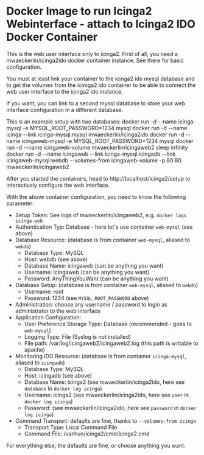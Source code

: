 # Docker Image to run Icinga2 Webinterface - attach to Icinga2 IDO Docker Container

This is the web user interface only to icinga2. First of all, you need a mwaeckerlin/icinga2ido docker container instance. See there for basic configuration.

You must at least link your container to the icinga2 ido mysql database and to get the volumes from the icimga2 ido container to be able to connect the web user interface to the icinga2 ido instance. 

If you want, you can link to a second mysql database to store your web interface configuration in a different database.

This is an example setup with two databases:
        docker run -d --name icinga-mysql -e MYSQL_ROOT_PASSWORD=1234 mysql
        docker run -d --name icinga --link icinga-mysql:mysql mwaeckerlin/icinga2ido
        docker run -d --name icingaweb-mysql -e MYSQL_ROOT_PASSWORD=1234 mysql
        docker run -d --name icingaweb-volume mwaeckerlin/icingaweb2 sleep infinity
        docker run -d --name icingaweb --link icinga-mysql:icingadb --link icingaweb-mysql:webdb --volumes-from icingaweb-volume -p 80:80 mwaeckerlin/icingaweb2

After you started the containers, head to http://localhost/icinga2/setup to interactively configure the web interface.

With the above container configuration, you need to know the following parameter:
  - Setup Token: See logs of mwaeckerlin/icingaweb2, e.g. `docker logs icinga-web`
  - Authentication Typ: Database - here let's use container `web-mysql` (see above)
  - Database Resource: (database is from container `web-mysql`, aliased to `webdb`)
     - Database Type: MySQL
     - Host: webdb (see above)
     - Database Name: icingaweb (can be anything you want)
     - Username: icingaweb (can be anything you want)
     - Password: AnyThingYouWant (can be anything you want)
  - Database Setup: (database is from container `web-mysql`, aliased to `webdb`)
     - Username: root
     - Password: 1234 (see `MYSQL_ROOT_PASSWORD` above)
  - Administration: choose any username / password to login as administrator to the web interface
  - Application Configuration:
     - User Preference Storage Type: Database (recommended - goes to `web-mysql`)
     - Logging Type: File (Syslog is not installed)
     - File path: /var/log/icingaweb2/icingaweb2.log (this path is writable to apache)
  - Monitoring IDO Resource: (database is from container `icinga-mysql`, aliased to `icingadb`)
     - Database Type: MySQL
     - Host: icingadb (see above)
     - Database Name: icinga2 (see mwaeckerlin/icinga2ido, here see `database` in `docker log icinga`)
     - Username: icinga2 (see mwaeckerlin/icinga2ido, here see `user` in `docker log icinga`)
     - Password: (see mwaeckerlin/icinga2ido, here see `password` in `docker log icinga`)
  - Command Transport: defaults are fine, thanks to `--volumes-from icinga`
     - Transport Type: Local Command File
     - Command File: /var/run/icinga2/cmd/icinga2.cmd

For everything else, the defaults are fine, or choose anything you want.
